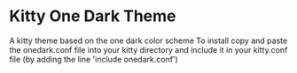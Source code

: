 # Kitty One Dark Theme
A kitty theme based on the one dark color scheme
To install copy and paste the onedark.conf file into your kitty directory and include it in your kitty.conf file (by adding the line 'include onedark.conf')
